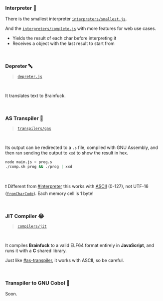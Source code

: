 ### Interpreter 🐍
There is the smallest interpreter [`interpreters/smallest.js`](interpreters/smallest.js).

And the [`interpreters/complete.js`](interpreters/complete.js) with more features for web use cases.
- Yields the result of each char before interpreting it
- Receives a object with the last result to start from

<br/>

### Depreter 🔤
> [`depreter.js`](depreter.js)

<br/>

It translates text to Brainfuck.

<br/>

### AS Transpiler 🦬
> [`transpilers/gas`](transpilers/gas)

<br/>

Its output can be redirected to a `.s` file,
compiled with GNU Assembly,
and then ran sending the output to `xxd` to show the result in hex.

```bash
node main.js > prog.s
./comp.sh prog && ./prog | xxd
```

<br/>

❗ Different from [#interpreter](#interpreter-%F0%9F%90%8D) this works with [ASCII](https://ascii-code.com) (0-127), not UTF-16 ([`fromCharCode`](https://developer.mozilla.org/en-US/docs/Web/JavaScript/Reference/Global_Objects/String/fromCharCode)). Each memory cell is 1 byte!

<br/>

### JIT Compiler 😂
> [`compilers/jit`](compilers/jit)

<br/>

It compiles **Brainfuck** to a valid ELF64 format entirely in **JavaScript**, and runs it with a **C** shared library.

Just like [#as-transpiler](#as-transpiler-%F0%9F%A6%AC), it works with ASCII, so be careful.

<br/>

### Transpiler to GNU Cobol 🦖
Soon.
